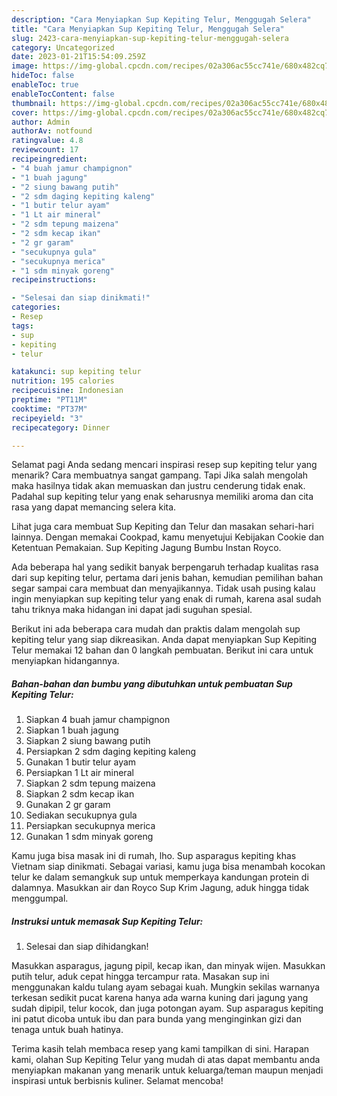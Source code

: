 ```yaml
---
description: "Cara Menyiapkan Sup Kepiting Telur, Menggugah Selera"
title: "Cara Menyiapkan Sup Kepiting Telur, Menggugah Selera"
slug: 2423-cara-menyiapkan-sup-kepiting-telur-menggugah-selera
category: Uncategorized
date: 2023-01-21T15:54:09.259Z
image: https://img-global.cpcdn.com/recipes/02a306ac55cc741e/680x482cq70/sup-kepiting-telur-foto-resep-utama.jpg
hideToc: false
enableToc: true
enableTocContent: false
thumbnail: https://img-global.cpcdn.com/recipes/02a306ac55cc741e/680x482cq70/sup-kepiting-telur-foto-resep-utama.jpg
cover: https://img-global.cpcdn.com/recipes/02a306ac55cc741e/680x482cq70/sup-kepiting-telur-foto-resep-utama.jpg
author: Admin
authorAv: notfound
ratingvalue: 4.8
reviewcount: 17
recipeingredient:
- "4 buah jamur champignon"
- "1 buah jagung"
- "2 siung bawang putih"
- "2 sdm daging kepiting kaleng"
- "1 butir telur ayam"
- "1 Lt air mineral"
- "2 sdm tepung maizena"
- "2 sdm kecap ikan"
- "2 gr garam"
- "secukupnya gula"
- "secukupnya merica"
- "1 sdm minyak goreng"
recipeinstructions:

- "Selesai dan siap dinikmati!"
categories:
- Resep
tags:
- sup
- kepiting
- telur

katakunci: sup kepiting telur 
nutrition: 195 calories
recipecuisine: Indonesian
preptime: "PT11M"
cooktime: "PT37M"
recipeyield: "3"
recipecategory: Dinner

---
```



Selamat pagi Anda sedang mencari inspirasi resep sup kepiting telur yang menarik? Cara membuatnya sangat gampang. Tapi Jika salah mengolah maka hasilnya tidak akan memuaskan dan justru cenderung tidak enak. Padahal sup kepiting telur yang enak seharusnya memiliki aroma dan cita rasa yang dapat memancing selera kita.


Lihat juga cara membuat Sup Kepiting dan Telur dan masakan sehari-hari lainnya. Dengan memakai Cookpad, kamu menyetujui Kebijakan Cookie dan Ketentuan Pemakaian. Sup Kepiting Jagung Bumbu Instan Royco.

Ada beberapa hal yang sedikit banyak berpengaruh terhadap kualitas rasa dari sup kepiting telur, pertama dari jenis bahan, kemudian pemilihan bahan segar sampai cara membuat dan menyajikannya. Tidak usah pusing kalau ingin menyiapkan sup kepiting telur yang enak di rumah, karena asal sudah tahu triknya maka hidangan ini dapat jadi suguhan spesial.


Berikut ini ada beberapa cara mudah dan praktis dalam mengolah sup kepiting telur yang siap dikreasikan. Anda dapat menyiapkan Sup Kepiting Telur memakai 12 bahan dan 0 langkah pembuatan. Berikut ini cara untuk menyiapkan hidangannya.

<!--inarticleads1-->

##### Bahan-bahan dan bumbu yang dibutuhkan untuk pembuatan Sup Kepiting Telur:

1. Siapkan 4 buah jamur champignon
1. Siapkan 1 buah jagung
1. Siapkan 2 siung bawang putih
1. Persiapkan 2 sdm daging kepiting kaleng
1. Gunakan 1 butir telur ayam
1. Persiapkan 1 Lt air mineral
1. Siapkan 2 sdm tepung maizena
1. Siapkan 2 sdm kecap ikan
1. Gunakan 2 gr garam
1. Sediakan secukupnya gula
1. Persiapkan secukupnya merica
1. Gunakan 1 sdm minyak goreng


Kamu juga bisa masak ini di rumah, lho. Sup asparagus kepiting khas Vietnam siap dinikmati. Sebagai variasi, kamu juga bisa menambah kocokan telur ke dalam semangkuk sup untuk memperkaya kandungan protein di dalamnya. Masukkan air dan Royco Sup Krim Jagung, aduk hingga tidak menggumpal. 

<!--inarticleads2-->

##### Instruksi untuk memasak Sup Kepiting Telur:


1. Selesai dan siap dihidangkan!

Masukkan asparagus, jagung pipil, kecap ikan, dan minyak wijen. Masukkan putih telur, aduk cepat hingga tercampur rata. Masakan sup ini menggunakan kaldu tulang ayam sebagai kuah. Mungkin sekilas warnanya terkesan sedikit pucat karena hanya ada warna kuning dari jagung yang sudah dipipil, telur kocok, dan juga potongan ayam. Sup asparagus kepiting ini patut dicoba untuk ibu dan para bunda yang menginginkan gizi dan tenaga untuk buah hatinya. 

Terima kasih telah membaca resep yang kami tampilkan di sini. Harapan kami, olahan Sup Kepiting Telur yang mudah di atas dapat membantu anda menyiapkan makanan yang menarik untuk keluarga/teman maupun menjadi inspirasi untuk berbisnis kuliner. Selamat mencoba!
